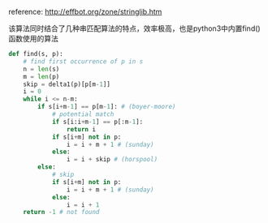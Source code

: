 reference: http://effbot.org/zone/stringlib.htm

该算法同时结合了几种串匹配算法的特点，效率极高，也是python3中内置find()函数使用的算法

```python
def find(s, p):
    # find first occurrence of p in s
    n = len(s)
    m = len(p)
    skip = delta1(p)[p[m-1]]
    i = 0
    while i <= n-m:
        if s[i+m-1] == p[m-1]: # (boyer-moore)
            # potential match
            if s[i:i+m-1] == p[:m-1]:
                return i
            if s[i+m] not in p:
                i = i + m + 1 # (sunday)
            else:
                i = i + skip # (horspool)
        else:
            # skip
            if s[i+m] not in p:
                i = i + m + 1 # (sunday)
            else:
                i = i + 1
    return -1 # not found
```

